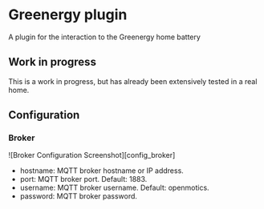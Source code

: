 # Greenergy plugin
A plugin for the interaction to the Greenergy home battery

## Work in progress

This is a work in progress, but has already been extensively tested in a real home.

## Configuration

### Broker

![Broker Configuration Screenshot][config_broker]

* hostname: MQTT broker hostname or IP address.
* port: MQTT broker port. Default: 1883.
* username: MQTT broker username. Default: openmotics.
* password: MQTT broker password.

